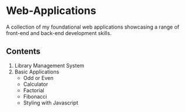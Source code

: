 # Web-Applications
A collection of my foundational web applications showcasing a range of front-end and back-end development skills.
## Contents
1) Library Management System
2) Basic Applications
   - Odd or Even
   - Calculator
   - Factorial
   - Fibonacci
   - Styling with Javascript
